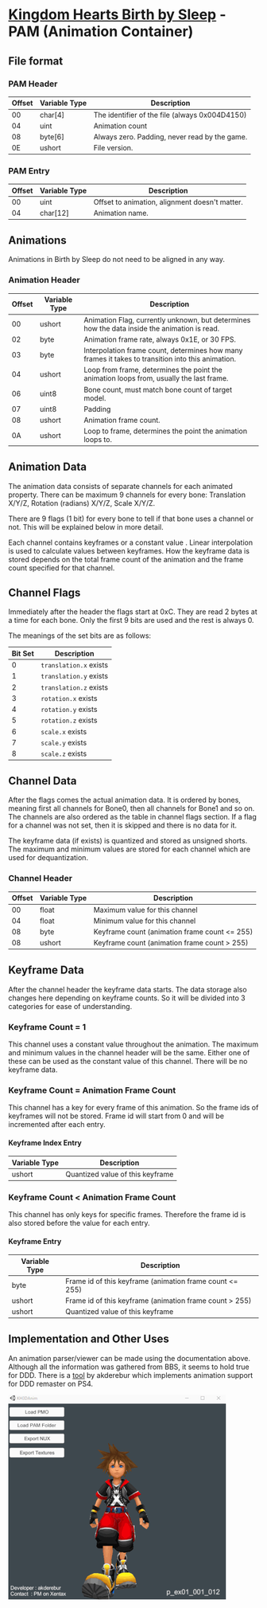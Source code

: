 # [Kingdom Hearts Birth by Sleep](index.md) - PAM (Animation Container)

## File format

### PAM Header

| Offset | Variable Type | Description |
|--------|---------------|-------------|
| 00 | char[4] | The identifier of the file (always 0x004D4150) |
| 04 | uint | Animation count|
| 08 | byte[6] | Always zero. Padding, never read by the game.|
| 0E | ushort  | File version. |

### PAM Entry

| Offset | Variable Type | Description |
|--------|---------------|-------------|
| 00 | uint | Offset to animation, alignment doesn't matter.|
| 04 | char[12] | Animation name.|

## Animations

Animations in Birth by Sleep do not need to be aligned in any way.

### Animation Header

| Offset | Variable Type | Description |
|--------|---------------|-------------|
| 00 | ushort  | Animation Flag, currently unknown, but determines how the data inside the animation is read.|
| 02 | byte | Animation frame rate, always 0x1E, or 30 FPS.|
| 03 | byte | Interpolation frame count, determines how many frames it takes to transition into this animation.|
| 04 | ushort | Loop from frame, determines the point the animation loops from, usually the last frame.|
| 06 | uint8 | Bone count, must match bone count of target model.|
| 07 | uint8 | Padding |
| 08 | ushort | Animation frame count.|
| 0A | ushort | Loop to frame, determines the point the animation loops to.|

## Animation Data

The animation data consists of separate channels for each animated property. There can be maximum 9 channels for every bone: Translation X/Y/Z, Rotation (radians) X/Y/Z, Scale X/Y/Z.

There are 9 flags (1 bit) for every bone to tell if that bone uses a channel or not. This will be explained below in more detail.

Each channel contains keyframes or a constant value . Linear interpolation is used to calculate values between keyframes. How the keyframe data is stored depends on the total frame count of the animation and the frame count specified for that channel.

## Channel Flags

Immediately after the header the flags start at 0xC. They are read 2 bytes at a time for each bone. Only the first 9 bits are used and the rest is always 0.

The meanings of the set bits are as follows:

| Bit Set | Description
|---------|---------------
| 0       | `translation.x` exists
| 1       | `translation.y` exists
| 2       | `translation.z` exists
| 3       | `rotation.x` exists
| 4       | `rotation.y` exists
| 5       | `rotation.z` exists
| 6       | `scale.x` exists
| 7       | `scale.y` exists
| 8       | `scale.z` exists

## Channel Data

After the flags comes the actual animation data. It is ordered by bones, meaning first all channels for Bone0, then all channels for Bone1 and so on. The channels are also ordered as the table in channel flags section. If a flag for a channel was not set, then it is skipped and there is no data for it.

The keyframe data (if exists) is quantized and stored as unsigned shorts. The maximum and minimum values are stored for each channel which are used for dequantization.

### Channel Header

| Offset | Variable Type | Description |
|--------|---------------|-------------|
| 00 | float  | Maximum value for this channel|
| 04 | float  | Minimum value for this channel|
| 08 | byte   | Keyframe count (animation frame count <= 255) |
| 08 | ushort | Keyframe count (animation frame count > 255) |

## Keyframe Data

After the channel header the keyframe data starts. The data storage also changes here depending on keyframe counts. So it will be divided into 3 categories for ease of understanding.

### Keyframe Count = 1

This channel uses a constant value throughout the animation. The maximum and minimum values in the channel header will be the same. Either one of these can be used as the constant value of this channel. There will be no keyframe data.

### Keyframe Count = Animation Frame Count

This channel has a key for every frame of this animation. So the frame ids of keyframes will not be stored. Frame id will start from 0 and will be incremented after each entry.

#### Keyframe Index Entry

| Variable Type | Description |
|---------------|-------------|
| ushort | Quantized value of this keyframe|

### Keyframe Count < Animation Frame Count

This channel has only keys for specific frames. Therefore the frame id is also stored before the value for each entry.

#### Keyframe Entry

| Variable Type | Description |
|---------------|-------------|
| byte   | Frame id of this keyframe (animation frame count <= 255)|
| ushort | Frame id of this keyframe (animation frame count > 255)|
| ushort | Quantized value of this keyframe|

## Implementation and Other Uses

An animation parser/viewer can be made using the documentation above. Although all the information was gathered from BBS, it seems to hold true for DDD. There is a [tool](https://forum.xentax.com/viewtopic.php?p=169270&sid=51dbc614987b03be478bbcb5b90665a4#p169270) by akderebur which implements animation support for DDD remaster on PS4.

![image](./images/sora_anim.gif)
